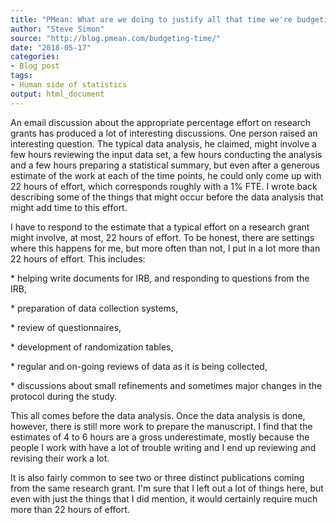 ```yaml
---
title: "PMean: What are we doing to justify all that time we're budgeting?"
author: "Steve Simon"
source: "http://blog.pmean.com/budgeting-time/"
date: "2018-05-17"
categories:
- Blog post
tags:
- Human side of statistics
output: html_document
---
```


An email discussion about the appropriate percentage effort on research
grants has produced a lot of interesting discussions. One person raised
an interesting question. The typical data analysis, he claimed, might
involve a few hours reviewing the input data set, a few hours conducting
the analysis and a few hours preparing a statistical summary, but even
after a generous estimate of the work at each of the time points, he
could only come up with 22 hours of effort, which corresponds roughly
with a 1% FTE. I wrote back describing some of the things that might
occur before the data analysis that might add time to this
effort.

<!---More--->

I have to respond to the estimate that a typical effort on a research
grant might involve, at most, 22 hours of effort. To be honest, there
are settings where this happens for me, but more often than not, I put
in a lot more than 22 hours of effort. This includes:

\* helping write documents for IRB, and responding to questions from the
IRB,

\* preparation of data collection systems,

\* review of questionnaires,

\* development of randomization tables,

\* regular and on-going reviews of data as it is being collected,

\* discussions about small refinements and sometimes major changes in
the protocol during the study.

This all comes before the data analysis. Once the data analysis is done,
however, there is still more work to prepare the manuscript. I find that
the estimates of 4 to 6 hours are a gross underestimate, mostly because
the people I work with have a lot of trouble writing and I end up
reviewing and revising their work a lot.

It is also fairly common to see two or three distinct publications
coming from the same research grant. I'm sure that I left out a lot of
things here, but even with just the things that I did mention, it would
certainly require much more than 22 hours of effort.




